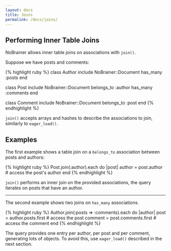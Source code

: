 ```yaml
---
layout: docs
title: Joins
permalink: /docs/joins/
---
```


## Performing Inner Table Joins

NoBrainer allows inner table joins on associations with `join()`.

Suppose we have posts and comments:

{% highlight ruby %}
class Author
  include NoBrainer::Document
  has_many :posts
end

class Post
  include NoBrainer::Document
  belongs_to :author
  has_many :comments
end

class Comment
  include NoBrainer::Document
  belongs_to :post
end
{% endhighlight %}

`join()` accepts arrays and hashes to describe the associations to join,
similarly to `eager_load()`.

## Examples

The first example shows a table join on a `belongs_to` association between posts
and authors:

{% highlight ruby %}
Post.join(:author).each do |post|
  author = post.author # access the post's author
end
{% endhighlight %}

`join()` performs an inner join on the provided associations, the query
iterates on posts that have an author.

---

The second example shows two joins on `has_many` associations.

{% highlight ruby %}
Author.join(:posts => :comments).each do |author|
  post = author.posts.first # access the post
  comment = post.comments.first # access the comment
end
{% endhighlight %}

The query provides one entry per author, per post and per comment, generating
lots of objects. To avoid this, use `eager_load()` described in the next
section.
